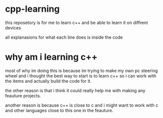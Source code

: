 # cpp-learning
this reposetory is for me to learn c++ and be able to learn it on diffrent devices


all explanasions for what each line does is inside the code 


# why am i learning c++
most of why im doing this is because im trying to make my own pc steering wheel and i thought the best way to start is to learn c++ so i can work with the items and actually build the code for it.

the other reason is that i think it could really help me with making any feauture projects.

another reason is because c++ is close to c and i might want to work with c and other languages close to this one in the feauture.
